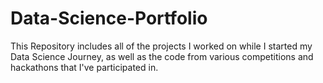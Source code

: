 # Data-Science-Portfolio

This Repository includes all of the projects I worked on while I started my Data Science Journey, as well as the code from 
various competitions and hackathons that I've participated in.
